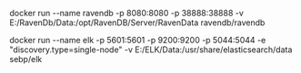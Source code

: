 docker run --name ravendb -p 8080:8080 -p 38888:38888 -v E:/RavenDb/Data:/opt/RavenDB/Server/RavenData ravendb/ravendb


docker run --name elk -p 5601:5601 -p 9200:9200 -p 5044:5044  -e "discovery.type=single-node" -v E:/ELK/Data:/usr/share/elasticsearch/data sebp/elk